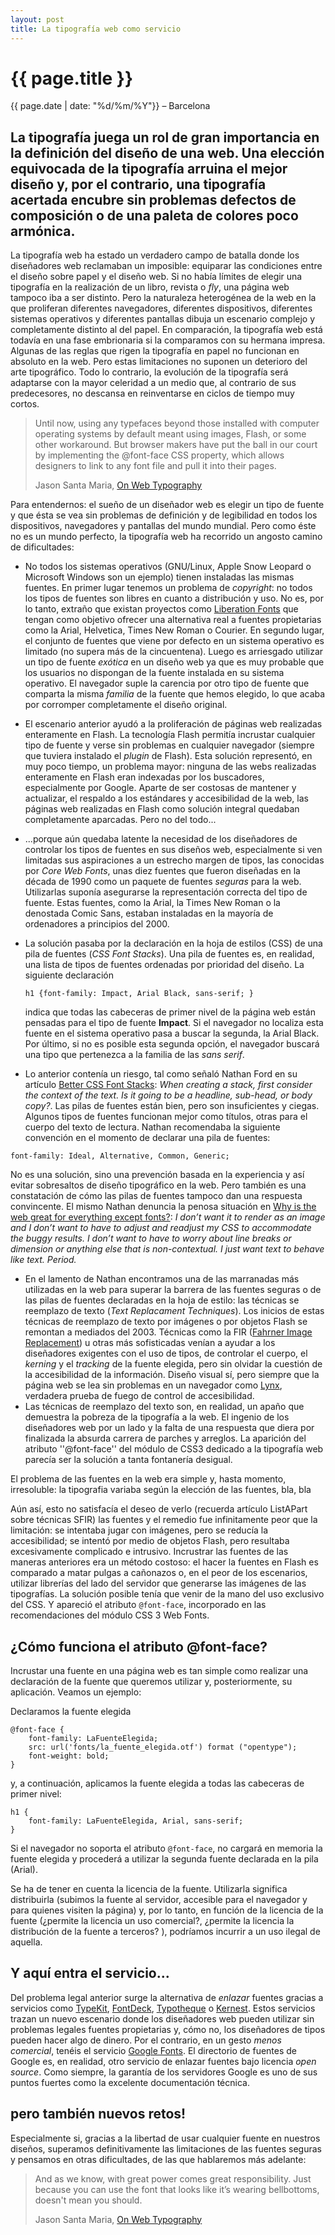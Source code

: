 ```yaml
---
layout: post
title: La tipografía web como servicio
---
```



{{ page.title }}
================

{{ page.date | date: "%d/%m/%Y"}} &ndash; Barcelona

## La tipografía juega un rol de gran importancia en la definición del diseño de una web. Una elección equivocada de la tipografía arruina el mejor diseño y, por el contrario, una tipografía acertada encubre sin problemas defectos de composición o de una paleta de colores poco armónica. 

La tipografía web ha estado un verdadero campo de batalla donde los diseñadores web reclamaban un imposible: equiparar las condiciones entre el diseño sobre papel y el diseño web. Si no había límites de elegir una tipografía en la realización de un libro, revista o *fly*, una página web tampoco iba a ser distinto. Pero la naturaleza heterogénea de la web en la que proliferan diferentes navegadores, diferentes dispositivos, diferentes sistemas operativos y diferentes pantallas dibuja un escenario complejo y completamente distinto al del papel. En comparación, la tipografía web está todavía en una fase embrionaria si la comparamos con su hermana impresa. Algunas de las reglas que rigen la tipografía en papel no funcionan en absoluto en la web. Pero estas limitaciones no suponen un deterioro del arte tipográfico. Todo lo contrario, la evolución de la tipografía será adaptarse con la mayor celeridad a un medio que, al contrario de sus predecesores, no descansa en reinventarse en ciclos de tiempo muy cortos.


>Until now, using any typefaces beyond those installed with computer operating systems by default meant using images, Flash, or some other workaround. But browser makers have put the ball in our court by implementing the @font-face CSS property, which allows designers to link to any font file and pull it into their pages. 
> 
>Jason Santa Maria, [On Web Typography](http://www.alistapart.com/articles/on-web-typography/)

Para entendernos: el sueño de un diseñador web es elegir un tipo de fuente y que ésta se vea sin problemas de definición y de legibilidad en todos los dispositivos, navegadores y pantallas del mundo mundial. Pero como éste no es un mundo perfecto, la tipografía web ha recorrido un angosto camino de dificultades:

* No todos los sistemas operativos (GNU/Linux, Apple Snow Leopard o Microsoft Windows son un ejemplo) tienen instaladas las mismas fuentes. En primer lugar tenemos un problema de *copyright*: no todos los tipos de fuentes son libres en cuanto a distribución y uso. No es, por lo tanto, extraño que existan proyectos como [Liberation Fonts](https://www.redhat.com/promo/fonts/) que tengan como objetivo ofrecer una alternativa real a fuentes propietarias como la Arial, Helvetica, Times New Roman o Courier. En segundo lugar, el conjunto de fuentes que viene por defecto en un sistema operativo es limitado (no supera más de la cincuentena). Luego es arriesgado utilizar un tipo de fuente *exótica* en un diseño web ya que es muy probable que los usuarios no dispongan de la fuente instalada en su sistema operativo. El navegador suple la carencia por otro tipo de fuente que comparta la misma *familia* de la fuente que hemos elegido, lo que acaba por corromper completamente el diseño original.
* El escenario anterior ayudó a la proliferación de páginas web realizadas enteramente en Flash. La tecnología Flash permitía incrustar cualquier tipo de fuente y verse sin problemas en cualquier navegador (siempre que tuviera instalado el *plugin* de Flash). Esta solución representó, en muy poco tiempo, un problema mayor: ninguna de las webs realizadas enteramente en Flash eran indexadas por los buscadores, especialmente por Google. Aparte de ser costosas de mantener y actualizar, el respaldo a los estándares y accesibilidad de la web, las páginas web realizadas en Flash como solución integral quedaban completamente aparcadas. Pero no del todo...
* ...porque aún quedaba latente la necesidad de los diseñadores de controlar los tipos de fuentes en sus diseños web, especialmente si ven limitadas sus aspiraciones a un estrecho margen de tipos, las conocidas por *Core Web Fonts*, unas diez fuentes que fueron diseñadas en la década de 1990 como un paquete de fuentes *seguras* para la web. Utilizarlas suponía asegurarse la representación correcta del tipo de fuente. Estas fuentes, como la Arial, la Times New Roman o la denostada Comic Sans, estaban instaladas en la mayoría de ordenadores a principios del 2000. 
* La solución pasaba por la declaración en la hoja de estilos (CSS) de una pila de fuentes (*CSS Font Stacks*). Una pila de fuentes es, en realidad, una lista de tipos de fuentes ordenadas por prioridad del diseño. La siguiente declaración

  ``h1 {font-family: Impact, Arial Black, sans-serif; }``

  indica que todas las cabeceras de primer nivel de la página web están pensadas para el tipo de fuente **Impact**. Si el navegador no localiza esta fuente en el sistema operativo pasa a buscar la segunda, la Arial Black. Por último, si no es posible esta segunda opción, el navegador buscará una tipo que pertenezca a la familia de las *sans serif*.
* Lo anterior contenía un riesgo, tal como señaló Nathan Ford en su artículo [Better CSS Font Stacks](http://unitinteractive.com/blog/2008/06/26/better-css-font-stacks/): *When creating a stack, first consider the context of the text. Is it going to be a headline, sub-head, or body copy?*. Las pilas de fuentes están bien, pero son insuficientes y ciegas. Algunos tipos de fuentes funcionan mejor como títulos, otras para el cuerpo del texto de lectura. Nathan recomendaba la siguiente convención en el momento de declarar una pila de fuentes:
	
 ``font-family: Ideal, Alternative, Common, Generic;``

  No es una solución, sino una prevención basada en la experiencia y así evitar sobresaltos de diseño tipográfico en la web. Pero también es una constatación de cómo las pilas de fuentes tampoco dan una respuesta convincente. El mismo Nathan denuncia la penosa situación en [Why is the web great for everything except fonts?](http://unitinteractive.com/blog/2009/04/22/why-is-the-web-great-for-everything-except-fonts/): *I don’t want it to render as an image and I don’t want to have to adjust and readjust my CSS to accommodate the buggy results. I don’t want to have to worry about line breaks or dimension or anything else that is non-contextual. I just want text to behave like text. Period.*
* En el lamento de Nathan encontramos una de las marranadas más utilizadas en la web para superar la barrera de las fuentes seguras o de las pilas de fuentes declaradas en la hoja de estilo: las técnicas se reemplazo de texto (*Text Replacament Techniques*). Los inicios de estas técnicas de reemplazo de texto por imágenes o por objetos Flash se remontan a mediados del 2003. Técnicas como la FIR ([Fahrner Image Replacement](http://stopdesign.com/archive/2003/03/07/replace-text.html)) u otras más sofisticadas venían a ayudar a los diseñadores exigentes con el uso de tipos, de controlar el cuerpo, el *kerning* y el *tracking* de la fuente elegida, pero sin olvidar la cuestión de la accesibilidad de la información. Diseño visual sí, pero siempre que la página web se lea sin problemas en un navegador como [Lynx](http://es.wikipedia.org/wiki/Lynx_%28navegador%29), verdadera prueba de fuego de control de accesibilidad.
* Las técnicas de reemplazo del texto son, en realidad, un apaño que demuestra la pobreza de la tipografía a la web. El ingenio de los diseñadores web por un lado y la falta de una respuesta que diera por finalizada la absurda carrera de parches y arreglos. La aparición del atributo ''@font-face'' del módulo de CSS3 dedicado a la tipografía web parecía ser la solución a tanta fontanería desigual.

El problema de las fuentes en la web era simple y, hasta momento, irresoluble: la tipografia variaba según la elección de las fuentes, bla, bla

Aún así, esto no satisfacía el deseo de verlo (recuerda artículo ListAPart sobre técnicas SFIR) las fuentes y el remedio fue infinitamente peor que la limitación: se intentaba jugar con imágenes, pero se reducía la accesibilidad; se intentó por medio de objetos Flash, pero resultaba excesivamente complicado e intrusivo. Incrustrar las fuentes de las maneras anteriores era un método costoso: el hacer la fuentes en Flash es comparado a matar pulgas a cañonazos o, en el peor de los escenarios, utilizar librerías del lado del servidor que generarse las imágenes de las tipografías. La solución posible tenía que venir de la mano del uso exclusivo del CSS. Y apareció el atributo ``@font-face``, incorporado en las recomendaciones del módulo CSS 3 Web Fonts.

## ¿Cómo funciona el atributo @font-face? 

Incrustar una fuente en una página web es tan simple como realizar una declaración de la fuente que queremos utilizar y, posteriormente, su aplicación. Veamos un ejemplo:

Declaramos la fuente elegida

	@font-face {
		font-family: LaFuenteElegida;
		src: url('fonts/la_fuente_elegida.otf') format ("opentype");
		font-weight: bold;
	}

y, a continuación, aplicamos la fuente elegida a todas las cabeceras de primer nivel:

	h1 {
		font-family: LaFuenteElegida, Arial, sans-serif;
	}


Si el navegador no soporta el atributo ``@font-face``, no cargará en memoria la fuente elegida y procederá a utilizar la segunda fuente declarada en la pila (Arial).

Se ha de tener en cuenta la licencia de la fuente. Utilizarla significa  distribuirla (subimos la fuente al servidor, accesible para el navegador y para quienes visiten la página) y, por lo tanto, en función de la licencia de la fuente (¿permite la licencia un uso comercial?, ¿permite la licencia la distribución de la fuente a terceros? ), podríamos incurrir a un uso ilegal de aquella.

## Y aquí entra el servicio...

Del problema legal anterior surge la alternativa de *enlazar* fuentes gracias a servicios como [TypeKit](http://typekit.com/), [FontDeck](http://fontdeck.com/), [Typotheque](http://www.typotheque.com/news/typotheque_launches_its_web_fonts_service) o [Kernest](http://kernest.com/). Estos servicios trazan un nuevo escenario donde los diseñadores web pueden utilizar sin problemas legales fuentes propietarias y, cómo no, los diseñadores de tipos pueden hacer algo de dinero. Por el contrario, en un gesto *menos comercial*, tenéis el servicio [Google Fonts](http://code.google.com/webfonts). El directorio de fuentes de Google es, en realidad, otro servicio de enlazar fuentes bajo licencia *open source*. Como siempre, la garantía de los servidores Google es uno de sus puntos fuertes como la excelente documentación técnica.

## pero también nuevos retos!

Especialmente si, gracias a la libertad de usar cualquier fuente en nuestros diseños, superamos definitivamente las limitaciones de las fuentes seguras y pensamos en otras dificultades, de las que hablaremos más adelante:

>And as we know, with great power comes great responsibility. Just because you can use the font that looks like it’s wearing bellbottoms, doesn't mean you should. 
> 
>Jason Santa Maria, [On Web Typography](http://www.alistapart.com/articles/on-web-typography/)